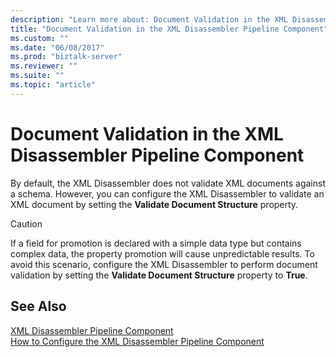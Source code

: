 ```yaml
---
description: "Learn more about: Document Validation in the XML Disassembler Pipeline Component"
title: "Document Validation in the XML Disassembler Pipeline Component"
ms.custom: ""
ms.date: "06/08/2017"
ms.prod: "biztalk-server"
ms.reviewer: ""
ms.suite: ""
ms.topic: "article"
---
```

# Document Validation in the XML Disassembler Pipeline Component
By default, the XML Disassembler does not validate XML documents against a schema. However, you can configure the XML Disassembler to validate an XML document by setting the **Validate Document Structure** property.  
  
> [!CAUTION]
>  If a field for promotion is declared with a simple data type but contains complex data, the property promotion will cause unpredictable results. To avoid this scenario, configure the XML Disassembler to perform document validation by setting the **Validate Document Structure** property to **True**.  
  
## See Also  
 [XML Disassembler Pipeline Component](../core/xml-disassembler-pipeline-component.md)   
 [How to Configure the XML Disassembler Pipeline Component](../core/how-to-configure-the-xml-disassembler-pipeline-component.md)
